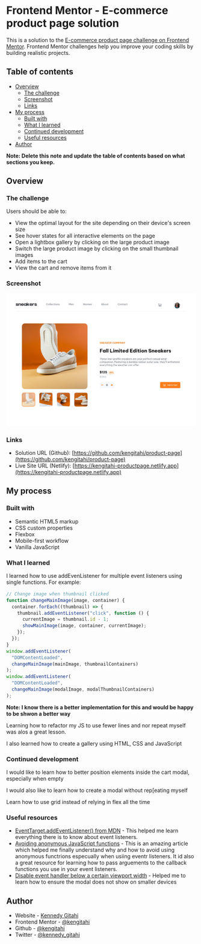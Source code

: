 # Frontend Mentor - E-commerce product page solution

This is a solution to the [E-commerce product page challenge on Frontend Mentor](https://www.frontendmentor.io/challenges/ecommerce-product-page-UPsZ9MJp6). Frontend Mentor challenges help you improve your coding skills by building realistic projects.

## Table of contents

- [Overview](#overview)
  - [The challenge](#the-challenge)
  - [Screenshot](#screenshot)
  - [Links](#links)
- [My process](#my-process)
  - [Built with](#built-with)
  - [What I learned](#what-i-learned)
  - [Continued development](#continued-development)
  - [Useful resources](#useful-resources)
- [Author](#author)

**Note: Delete this note and update the table of contents based on what sections you keep.**

## Overview

### The challenge

Users should be able to:

- View the optimal layout for the site depending on their device's screen size
- See hover states for all interactive elements on the page
- Open a lightbox gallery by clicking on the large product image
- Switch the large product image by clicking on the small thumbnail images
- Add items to the cart
- View the cart and remove items from it

### Screenshot

![](./screenshot-productpage.jpeg)

### Links

- Solution URL (Github): [https://github.com/kengitahi/product-page](https://github.com/kengitahi/product-page)
- Live Site URL (Netlify): [https://kengitahi-productpage.netlify.app](https://kengitahi-productpage.netlify.app)

## My process

### Built with

- Semantic HTML5 markup
- CSS custom properties
- Flexbox
- Mobile-first workflow
- Vanilla JavaScript

### What I learned

I learned how to use addEvenListener for multiple event listeners using single functions. For example:

```js
// Change image when thumbnail clicked
function changeMainImage(image, container) {
  container.forEach((thumbnail) => {
    thumbnail.addEventListener("click", function () {
      currentImage = thumbnail.id - 1;
      showMainImage(image, container, currentImage);
    });
  });
}
window.addEventListener(
  "DOMContentLoaded",
  changeMainImage(mainImage, thumbnailContainers)
);
window.addEventListener(
  "DOMContentLoaded",
  changeMainImage(modalImage, modalThumbnailContainers)
);
```

**Note: I know there is a better implementation for this and would be happy to be shwon a better way**

Learning how to refactor my JS to use fewer lines and nor repeat myself was alos a great lesson.

I also learned how to create a gallery using HTML, CSS and JavaScript

### Continued development

I would like to learn how to better position elements inside the cart modal, especially when empty

I would also like to learn how to create a modal without rep[eating myself

Learn how to use grid instead of relying in flex all the time

### Useful resources

- [EventTarget.addEventListener() from MDN](https://developer.mozilla.org/en-US/docs/Web/API/EventTarget/addEventListener) - This helped me learn everything there is to know about event listeners.
- [Avoiding anonymous JavaScript functions](https://ultimatecourses.com/blog/avoiding-anonymous-javascript-functions) - This is an amazing article which helped me finally understand why and how to avoid using anonymous functrions especually when usiing eventr listeners. It id also a great resource for learning how to pass arguements to the callback functions you use in your event listeners.
- [Disable event handler below a certain viewport width](https://stackoverflow.com/questions/30605696/disable-event-handler-below-a-certain-viewport-width) - Helped me to learn how to ensure the modal does not show on smaller devices

## Author

- Website - [Kennedy Gitahi](learningandworking.com)
- Frontend Mentor - [@kengitahi](https://www.frontendmentor.io/profile/yourusername)
- Github - [@kengitahi](https://www.frontendmentor.io/profile/kengitahi)
- Twitter - [@kennedy_gitahi](https://www.frontendmentor.io/profile/kengitahi)
